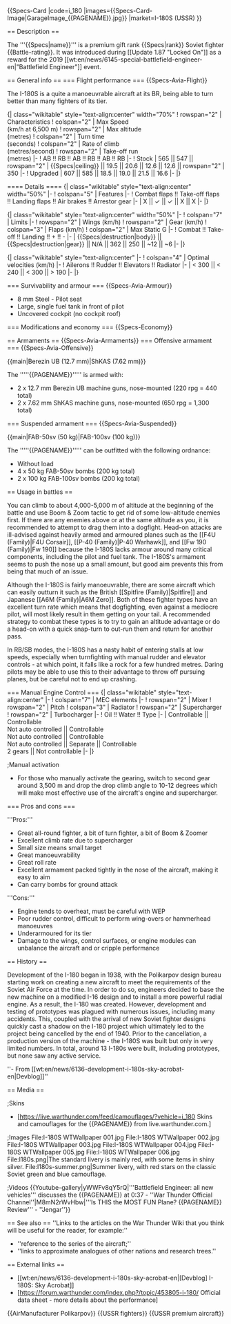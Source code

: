 {{Specs-Card
|code=i_180
|images={{Specs-Card-Image|GarageImage_{{PAGENAME}}.jpg}}
|market=I-180S (USSR)
}}

== Description ==

<!-- ''In the description, the first part should be about the history of and the creation and combat usage of the aircraft, as well as its key features. In the second part, tell the reader about the aircraft in the game. Insert a screenshot of the vehicle, so that if the novice player does not remember the vehicle by name, he will immediately understand what kind of vehicle the article is talking about.'' -->

The '''{{Specs|name}}''' is a premium gift rank {{Specs|rank}} Soviet fighter {{Battle-rating}}. It was introduced during [[Update 1.87 "Locked On"]] as a reward for the 2019 [[wt:en/news/6145-special-battlefield-engineer-en|"Battlefield Engineer"]] event.

== General info ==
=== Flight performance ===
{{Specs-Avia-Flight}}

<!-- ''Describe how the aircraft behaves in the air. Speed, manoeuvrability, acceleration and allowable loads - these are the most important characteristics of the vehicle.'' -->

The I-180S is a quite a manoeuvrable aircraft at its BR, being able to turn better than many fighters of its tier.

{| class="wikitable" style="text-align:center" width="70%"
! rowspan="2" | Characteristics
! colspan="2" | Max Speed<br>(km/h at 6,500 m)
! rowspan="2" | Max altitude<br>(metres)
! colspan="2" | Turn time<br>(seconds)
! colspan="2" | Rate of climb<br>(metres/second)
! rowspan="2" | Take-off run<br>(metres)
|-
! AB !! RB !! AB !! RB !! AB !! RB
|-
! Stock
| 565 || 547 || rowspan="2" | {{Specs|ceiling}} || 19.5 || 20.6 || 12.6 || 12.6 || rowspan="2" | 350
|-
! Upgraded
| 607 || 585 || 18.5 || 19.0 || 21.5 || 16.6
|-
|}

==== Details ====
{| class="wikitable" style="text-align:center" width="50%"
|-
! colspan="5" | Features
|-
! Combat flaps !! Take-off flaps !! Landing flaps !! Air brakes !! Arrestor gear
|-
| X || ✓ || ✓ || X || X <!-- ✓ -->
|-
|}

{| class="wikitable" style="text-align:center" width="50%"
|-
! colspan="7" | Limits
|-
! rowspan="2" | Wings (km/h)
! rowspan="2" | Gear (km/h)
! colspan="3" | Flaps (km/h)
! colspan="2" | Max Static G
|-
! Combat !! Take-off !! Landing !! + !! -
|-
| {{Specs|destruction|body}} || {{Specs|destruction|gear}} || N/A || 362 || 250 || ~12 || ~6
|-
|}

{| class="wikitable" style="text-align:center"
|-
! colspan="4" | Optimal velocities (km/h)
|-
! Ailerons !! Rudder !! Elevators !! Radiator
|-
| < 300 || < 240 || < 300 || > 190
|-
|}

=== Survivability and armour ===
{{Specs-Avia-Armour}}

<!-- ''Examine the survivability of the aircraft. Note how vulnerable the structure is and how secure the pilot is, whether the fuel tanks are armoured, etc. Describe the armour, if there is any, and also mention the vulnerability of other critical aircraft systems.'' -->

- 8 mm Steel - Pilot seat
- Large, single fuel tank in front of pilot
- Uncovered cockpit (no cockpit roof)

=== Modifications and economy ===
{{Specs-Economy}}

== Armaments ==
{{Specs-Avia-Armaments}}
=== Offensive armament ===
{{Specs-Avia-Offensive}}

<!-- ''Describe the offensive armament of the aircraft, if any. Describe how effective the cannons and machine guns are in a battle, and also what belts or drums are better to use. If there is no offensive weaponry, delete this subsection.'' -->

{{main|Berezin UB (12.7 mm)|ShKAS (7.62 mm)}}

The '''''{{PAGENAME}}''''' is armed with:

- 2 x 12.7 mm Berezin UB machine guns, nose-mounted (220 rpg = 440 total)
- 2 x 7.62 mm ShKAS machine guns, nose-mounted (650 rpg = 1,300 total)

=== Suspended armament ===
{{Specs-Avia-Suspended}}

<!-- ''Describe the aircraft's suspended armament: additional cannons under the wings, bombs, rockets and torpedoes. This section is especially important for bombers and attackers. If there is no suspended weaponry remove this subsection.'' -->

{{main|FAB-50sv (50 kg)|FAB-100sv (100 kg)}}

The '''''{{PAGENAME}}''''' can be outfitted with the following ordnance:

- Without load
- 4 x 50 kg FAB-50sv bombs (200 kg total)
- 2 x 100 kg FAB-100sv bombs (200 kg total)

== Usage in battles ==

<!-- ''Describe the tactics of playing in the aircraft, the features of using aircraft in a team and advice on tactics. Refrain from creating a "guide" - do not impose a single point of view, but instead, give the reader food for thought. Examine the most dangerous enemies and give recommendations on fighting them. If necessary, note the specifics of the game in different modes (AB, RB, SB).'' -->

You can climb to about 4,000-5,000 m of altitude at the beginning of the battle and use Boom & Zoom tactic to get rid of some low-altitude enemies first. If there are any enemies above or at the same altitude as you, it is recommended to attempt to drag them into a dogfight. Head-on attacks are ill-advised against heavily armed and armoured planes such as the [[F4U (Family)|F4U Corsair]], [[P-40 (Family)|P-40 Warhawk]], and [[Fw 190 (Family)|Fw 190]] because the I-180S lacks armour around many critical components, including the pilot and fuel tank. The I-180S's armament seems to push the nose up a small amount, but good aim prevents this from being that much of an issue.

Although the I-180S is fairly manoeuvrable, there are some aircraft which can easily outturn it such as the British [[Spitfire (Family)|Spitfire]] and Japanese [[A6M (Family)|A6M Zero]]. Both of these fighter types have an excellent turn rate which means that dogfighting, even against a mediocre pilot, will most likely result in them getting on your tail. A recommended strategy to combat these types is to try to gain an altitude advantage or do a head-on with a quick snap-turn to out-run them and return for another pass.

In RB/SB modes, the I-180S has a nasty habit of entering stalls at low speeds, especially when turnfighting with manual rudder and elevator controls - at which point, it falls like a rock for a few hundred metres. Daring pilots may be able to use this to their advantage to throw off pursuing planes, but be careful not to end up crashing.

=== Manual Engine Control ===
{| class="wikitable" style="text-align:center"
|-
! colspan="7" | MEC elements
|-
! rowspan="2" | Mixer
! rowspan="2" | Pitch
! colspan="3" | Radiator
! rowspan="2" | Supercharger
! rowspan="2" | Turbocharger
|-
! Oil !! Water !! Type
|-
| Controllable || Controllable<br>Not auto controlled || Controllable<br>Not auto controlled || Controllable<br>Not auto controlled || Separate || Controllable<br>2 gears || Not controllable
|-
|}

;Manual activation

- For those who manually activate the gearing, switch to second gear around 3,500 m and drop the drop climb angle to 10-12 degrees which will make most effective use of the aircraft's engine and supercharger.

=== Pros and cons ===

<!-- ''Summarise and briefly evaluate the vehicle in terms of its characteristics and combat effectiveness. Mark its pros and cons in the bulleted list. Try not to use more than 6 points for each of the characteristics. Avoid using categorical definitions such as "bad", "good" and the like - use substitutions with softer forms such as "inadequate" and "effective".'' -->

'''Pros:'''

- Great all-round fighter, a bit of turn fighter, a bit of Boom & Zoomer
- Excellent climb rate due to supercharger
- Small size means small target
- Great manoeuvrability
- Great roll rate
- Excellent armament packed tightly in the nose of the aircraft, making it easy to aim
- Can carry bombs for ground attack

'''Cons:'''

- Engine tends to overheat, must be careful with WEP
- Poor rudder control, difficult to perform wing-overs or hammerhead manoeuvres
- Underarmoured for its tier
- Damage to the wings, control surfaces, or engine modules can unbalance the aircraft and or cripple performance

== History ==

<!-- ''Describe the history of the creation and combat usage of the aircraft in more detail than in the introduction. If the historical reference turns out to be too long, take it to a separate article, taking a link to the article about the vehicle and adding a block "/History" (example: <nowiki>https://wiki.warthunder.com/(Vehicle-name)/History</nowiki>) and add a link to it here using the <code>main</code> template. Be sure to reference text and sources by using <code><nowiki><ref></ref></nowiki></code>, as well as adding them at the end of the article with <code><nowiki><references /></nowiki></code>. This section may also include the vehicle's dev blog entry (if applicable) and the in-game encyclopedia description (under <code><nowiki>=== In-game description ===</nowiki></code>, also if applicable).'' -->

Development of the I-180 began in 1938, with the Polikarpov design bureau starting work on creating a new aircraft to meet the requirements of the Soviet Air Force at the time. In order to do so, engineers decided to base the new machine on a modified I-16 design and to install a more powerful radial engine. As a result, the I-180 was created. However, development and testing of prototypes was plagued with numerous issues, including many accidents. This, coupled with the arrival of new Soviet fighter designs quickly cast a shadow on the I-180 project which ultimately led to the project being cancelled by the end of 1940. Prior to the cancellation, a production version of the machine - the I-180S was built but only in very limited numbers. In total, around 13 I-180s were built, including prototypes, but none saw any active service.

''- From [[wt:en/news/6136-development-i-180s-sky-acrobat-en|Devblog]]''

== Media ==

<!-- ''Excellent additions to the article would be video guides, screenshots from the game, and photos.'' -->

;Skins

- [https://live.warthunder.com/feed/camouflages/?vehicle=i_180 Skins and camouflages for the {{PAGENAME}} from live.warthunder.com.]

;Images
<gallery mode="packed" heights="200">
File:I-180S WTWallpaper 001.jpg
File:I-180S WTWallpaper 002.jpg
File:I-180S WTWallpaper 003.jpg
File:I-180S WTWallpaper 004.jpg
File:I-180S WTWallpaper 005.jpg
File:I-180S WTWallpaper 006.jpg
File:I180s.png|The standard livery is mainly red, with some items in shiny silver.
File:I180s-summer.png|Summer livery, with red stars on the classic Soviet green and blue camouflage.
</gallery>

;Videos
{{Youtube-gallery|yWWFv8qY5rQ|'''Battlefield Engineer: all new vehicles''' discusses the {{PAGENAME}} at 0:37 - ''War Thunder Official Channel''|M8mN2rWvHbw|'''Is THIS the MOST FUN Plane? {{PAGENAME}} Review''' - ''Jengar''}}

== See also ==
''Links to the articles on the War Thunder Wiki that you think will be useful for the reader, for example:''

- ''reference to the series of the aircraft;''
- ''links to approximate analogues of other nations and research trees.''

== External links ==

<!-- ''Paste links to sources and external resources, such as:''
* ''topic on the official game forum;''
* ''other literature.'' -->

- [[wt:en/news/6136-development-i-180s-sky-acrobat-en|[Devblog] I-180S: Sky Acrobat]]
- [https://forum.warthunder.com/index.php?/topic/453805-i-180/ Official data sheet - more details about the performance]

{{AirManufacturer Polikarpov}}
{{USSR fighters}}
{{USSR premium aircraft}}
